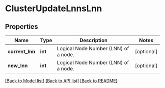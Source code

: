 # ClusterUpdateLnnsLnn

## Properties
Name | Type | Description | Notes
------------ | ------------- | ------------- | -------------
**current_lnn** | **int** | Logical Node Number (LNN) of a node. | [optional] 
**new_lnn** | **int** | Logical Node Number (LNN) of a node. | [optional] 

[[Back to Model list]](../README.md#documentation-for-models) [[Back to API list]](../README.md#documentation-for-api-endpoints) [[Back to README]](../README.md)


